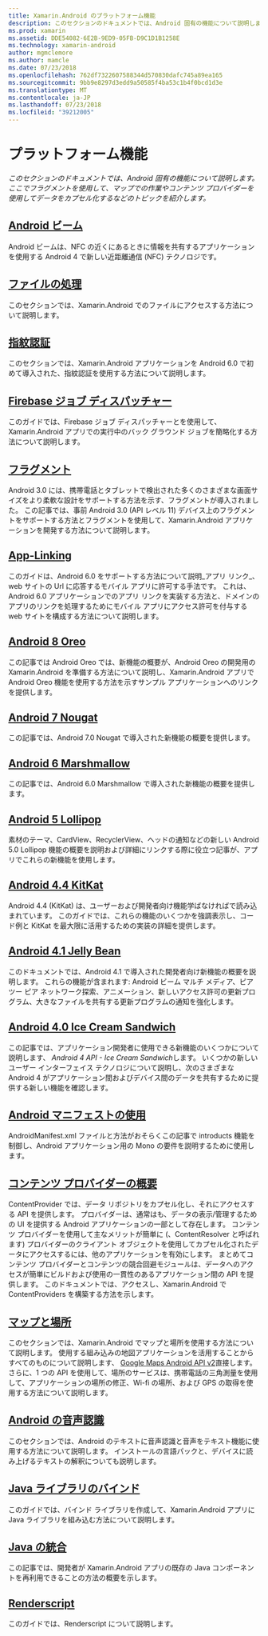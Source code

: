 ```yaml
---
title: Xamarin.Android のプラットフォーム機能
description: このセクションのドキュメントでは、Android 固有の機能について説明します。 ここでフラグメントを使用して、マップでの作業やコンテンツ プロバイダーを使用してデータをカプセル化するなどのトピックを紹介します。
ms.prod: xamarin
ms.assetid: DDE54082-6E2B-9ED9-05FB-D9C1D1B1258E
ms.technology: xamarin-android
author: mgmclemore
ms.author: mamcle
ms.date: 07/23/2018
ms.openlocfilehash: 762df7322607588344d570830dafc745a89ea165
ms.sourcegitcommit: 9bb9e8297d3edd9a50585f4ba53c1b4f0bcd1d3e
ms.translationtype: MT
ms.contentlocale: ja-JP
ms.lasthandoff: 07/23/2018
ms.locfileid: "39212005"
---
```

# <a name="platform-features"></a>プラットフォーム機能

_このセクションのドキュメントでは、Android 固有の機能について説明します。ここでフラグメントを使用して、マップでの作業やコンテンツ プロバイダーを使用してデータをカプセル化するなどのトピックを紹介します。_

## <a name="android-beamandroidplatformandroid-beammd"></a>[Android ビーム](~/android/platform/android-beam.md)

Android ビームは、NFC の近くにあるときに情報を共有するアプリケーションを使用する Android 4 で新しい近距離通信 (NFC) テクノロジです。

## <a name="working-with-filesandroidplatformfilesindexmd"></a>[ファイルの処理](~/android/platform/files/index.md)

このセクションでは、Xamarin.Android でのファイルにアクセスする方法について説明します。

## <a name="fingerprint-authenticationandroidplatformfingerprint-authenticationindexmd"></a>[指紋認証](~/android/platform/fingerprint-authentication/index.md)

このセクションでは、Xamarin.Android アプリケーションを Android 6.0 で初めて導入された、指紋認証を使用する方法について説明します。


## <a name="firebase-job-dispatcherandroidplatformfirebase-job-dispatchermd"></a>[Firebase ジョブ ディスパッチャー](~/android/platform/firebase-job-dispatcher.md)

このガイドでは、Firebase ジョブ ディスパッチャーとを使用して、Xamarin.Android アプリでの実行中のバック グラウンド ジョブを簡略化する方法について説明します。

##  <a name="fragmentsandroidplatformfragmentsindexmd"></a>[フラグメント](~/android/platform/fragments/index.md)

Android 3.0 には、携帯電話とタブレットで検出された多くのさまざまな画面サイズをより柔軟な設計をサポートする方法を示す、フラグメントが導入されました。 この記事では、事前 Android 3.0 (API レベル 11) デバイス上のフラグメントをサポートする方法とフラグメントを使用して、Xamarin.Android アプリケーションを開発する方法について説明します。



## <a name="app-linkingandroidplatformapp-linkingmd"></a>[App-Linking](~/android/platform/app-linking.md)

このガイドは、Android 6.0 をサポートする方法について説明_アプリ リンク_、web サイトの Url に応答するモバイル アプリに許可する手法です。 これは、Android 6.0 アプリケーションでのアプリ リンクを実装する方法と、ドメインのアプリのリンクを処理するためにモバイル アプリにアクセス許可を付与する web サイトを構成する方法について説明します。



##  <a name="android-8-oreoandroidplatformoreomd"></a>[Android 8 Oreo](~/android/platform/oreo.md)

この記事では Android Oreo では、新機能の概要が、Android Oreo の開発用の Xamarin.Android を準備する方法について説明し、Xamarin.Android アプリで Android Oreo 機能を使用する方法を示すサンプル アプリケーションへのリンクを提供します。



##  <a name="android-7-nougatandroidplatformnougatmd"></a>[Android 7 Nougat](~/android/platform/nougat.md)

この記事では、Android 7.0 Nougat で導入された新機能の概要を提供します。




##  <a name="android-6-marshmallowandroidplatformmarshmallowmd"></a>[Android 6 Marshmallow](~/android/platform/marshmallow.md)

この記事では、Android 6.0 Marshmallow で導入された新機能の概要を提供します。




##  <a name="android-5-lollipopandroidplatformlollipopmd"></a>[Android 5 Lollipop](~/android/platform/lollipop.md)

素材のテーマ、CardView、RecyclerView、ヘッドの通知などの新しい Android 5.0 Lollipop 機能の概要を説明および詳細にリンクする際に役立つ記事が、アプリでこれらの新機能を使用します。



##  <a name="android-44-kitkatandroidplatformkitkatmd"></a>[Android 4.4 KitKat](~/android/platform/kitkat.md)

Android 4.4 (KitKat) は、ユーザーおよび開発者向け機能学ばなければで読み込まれています。 このガイドでは、これらの機能のいくつかを強調表示し、コード例と KitKat を最大限に活用するための実装の詳細を提供します。




##  <a name="android-41-jelly-beanandroidplatformjelly-beanmd"></a>[Android 4.1 Jelly Bean](~/android/platform/jelly-bean.md)

このドキュメントでは、Android 4.1 で導入された開発者向け新機能の概要を説明します。 これらの機能が含まれます: Android ビーム マルチ メディア、ピア ツー ピア ネットワーク探索、アニメーション、新しいアクセス許可の更新プログラム、大きなファイルを共有する更新プログラムの通知を強化します。



##  <a name="android-40-ice-cream-sandwichandroidplatformice-cream-sandwichmd"></a>[Android 4.0 Ice Cream Sandwich](~/android/platform/ice-cream-sandwich.md)

この記事では、アプリケーション開発者に使用できる新機能のいくつかについて説明します、 *Android 4 API - Ice Cream Sandwich*します。
いくつかの新しいユーザー インターフェイス テクノロジについて説明し、次のさまざまな Android 4 がアプリケーション間およびデバイス間のデータを共有するために提供する新しい機能を確認します。


##  <a name="working-with-the-android-manifestandroid-manifestmd"></a>[Android マニフェストの使用](android-manifest.md)

AndroidManifest.xml ファイルと方法がおそらくこの記事で introducts 機能を制御し、Android アプリケーション用の Mono の要件を説明するために使用します。


##  <a name="introduction-to-content-providersandroidplatformcontent-providersindexmd"></a>[コンテンツ プロバイダーの概要](~/android/platform/content-providers/index.md)

ContentProvider では、データ リポジトリをカプセル化し、それにアクセスする API を提供します。 プロバイダーは、通常はも、データの表示/管理するための UI を提供する Android アプリケーションの一部として存在します。 コンテンツ プロバイダーを使用して主なメリットが簡単に (、ContentResolver と呼ばれます) プロバイダーのクライアント オブジェクトを使用してカプセル化されたデータにアクセスするには、他のアプリケーションを有効にします。 まとめてコンテンツ プロバイダーとコンテンツの競合回避モジュールは、データへのアクセスが簡単にビルドおよび使用の一貫性のあるアプリケーション間の API を提供します。 このドキュメントでは、アクセスし、Xamarin.Android で ContentProviders を構築する方法を示します。



##  <a name="maps-and-locationandroidplatformmaps-and-locationindexmd"></a>[マップと場所](~/android/platform/maps-and-location/index.md)

このセクションでは、Xamarin.Android でマップと場所を使用する方法について説明します。 使用する組み込みの地図アプリケーションを活用することからすべてのものについて説明します、 [Google Maps Android API v2](https://developers.google.com/maps/documentation/android/)直接します。 さらに、1 つの API を使用して、場所のサービスは、携帯電話の三角測量を使用して、アプリケーションの場所の修正、Wi-fi の場所、および GPS の取得を使用する方法について説明します。



## <a name="android-speechandroidplatformspeechmd"></a>[Android の音声認識](~/android/platform/speech.md)

このセクションでは、Android のテキストに音声認識と音声をテキスト機能に使用する方法について説明します。 インストールの言語パックと、デバイスに読み上げるテキストの解釈についても説明します。


##  <a name="binding-a-java-librarybinding-java-libraryindexmd"></a>[Java ライブラリのバインド](binding-java-library/index.md)

このガイドでは、バインド ライブラリを作成して、Xamarin.Android アプリに Java ライブラリを組み込む方法について説明します。

##  <a name="java-integrationjava-integrationindexmd"></a>[Java の統合](java-integration/index.md)

この記事では、開発者が Xamarin.Android アプリの既存の Java コンポーネントを再利用できることの方法の概要を示します。

##  <a name="renderscriptrenderscriptmd"></a>[Renderscript](renderscript.md)

このガイドでは、Renderscript について説明します。
